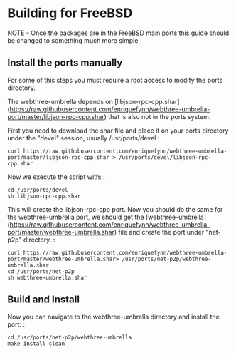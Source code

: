 Building for FreeBSD
====================

NOTE - Once the packages are in the FreeBSD main ports this guide should
be changed to something much more simple

Install the ports manually
--------------------------

For some of this steps you must require a root access to modify the
ports directory.

The webthree-umbrella depends on
\[libjson-rpc-cpp.shar\](<https://raw.githubusercontent.com/enriquefynn/webthree-umbrella-port/master/libjson-rpc-cpp.shar>)
that is also not in the ports system.

First you need to download the shar file and place it on your ports
directory under the \"devel\" session, usually /usr/ports/devel :

    curl https://raw.githubusercontent.com/enriquefynn/webthree-umbrella-port/master/libjson-rpc-cpp.shar > /usr/ports/devel/libjson-rpc-cpp.shar

Now we execute the script with: :

    cd /usr/ports/devel
    sh libjson-rpc-cpp.shar

This will create the libjson-rpc-cpp port. Now you should do the same
for the webthree-umbrella port, we should get the
\[webthree-umbrella\](<https://raw.githubusercontent.com/enriquefynn/webthree-umbrella-port/master/webthree-umbrella.shar>)
file and create the port under \"net-p2p\" directory. :

    curl https://raw.githubusercontent.com/enriquefynn/webthree-umbrella-port/master/webthree-umbrella.shar> /usr/ports/net-p2p/webthree-umbrella.shar
    cd /usr/ports/net-p2p
    sh webthree-umbrella.shar

Build and Install
-----------------

Now you can navigate to the webthree-umbrella directory and install the
port: :

    cd /usr/ports/net-p2p/webthree-umbrella
    make install clean
